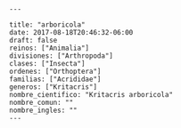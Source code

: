 
      ---

      title: "arboricola"
      date: 2017-08-18T20:46:32-06:00
      draft: false
      reinos: ["Animalia"]
      divisiones: ["Arthropoda"]
      clases: ["Insecta"]
      ordenes: ["Orthoptera"]
      familias: ["Acrididae"]
      generos: ["Kritacris"]
      nombre_cientifico: "Kritacris arboricola"
      nombre_comun: ""
      nombre_ingles: ""
      ---

      